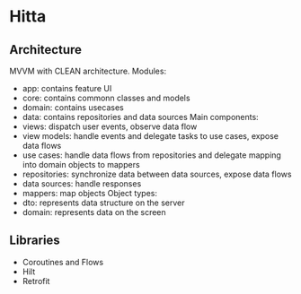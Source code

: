 # Hitta

## Architecture
MVVM with CLEAN architecture. 
Modules:
- app: contains feature UI
- core: contains commonn classes and models
- domain: contains usecases
- data: contains repositories and data sources
Main components:
- views: dispatch user events, observe data flow
- view models: handle events and delegate tasks to use cases, expose data flows
- use cases: handle data flows from repositories and delegate mapping into domain objects to mappers
- repositories: synchronize data between data sources, expose data flows
- data sources: handle responses
- mappers: map objects
Object types:
- dto: represents data structure on the server
- domain: represents data on the screen

## Libraries
- Coroutines and Flows
- Hilt
- Retrofit
